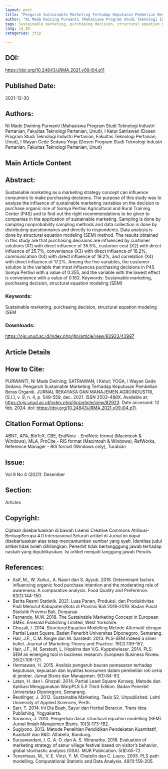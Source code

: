 ```yaml
---
layout: post
title: "Pengaruh Sustainable Marketing Terhadap Keputusan Pembelian Beras Organik"
author: "Ni Made Dwining Purwanti (Mahasiswa Program Studi Teknologi Industri Pertanian, Fakultas Teknologi Pertanian, Unud), I Ketut Satriawan (Dosen Program Studi Teknologi Industri Pertanian, Fakultas Teknologi Pertanian, Unud), I Wayan Gede Sedana Yoga (Dosen Program Studi Teknologi Industri Pertanian, Fakultas Teknologi Pertanian, Unud)"
tags: Sustainable marketing, purchasing decision, structural equation modeling (SEM
lang: id_ID
categories: jtip

---
```


## DOI:
https://doi.org/10.24843/JRMA.2021.v09.i04.p11

## Published Date:
2021-12-30

## Authors:
Ni Made Dwining Purwanti (Mahasiswa Program Studi Teknologi Industri Pertanian, Fakultas Teknologi Pertanian, Unud), I Ketut Satriawan (Dosen Program Studi Teknologi Industri Pertanian, Fakultas Teknologi Pertanian, Unud), I Wayan Gede Sedana Yoga (Dosen Program Studi Teknologi Industri Pertanian, Fakultas Teknologi Pertanian, Unud)

## Main Article Content

## Abstract:
Sustainable marketing as a marketing strategy concept can influence consumers to make purchasing decisions. The purpose of this study was to analyze the influence of sustainable marketing variables on the decision to purchase organic rice of Somya Pertiwi Agricultural and Rural Training Center (P4S) and to find out the right recommendations to be given to companies in the application of sustainable marketing. Sampling is done by sampling nonprobability sampling methods and data collection is done by distributing questionnaires and directly to respondents. Data analysis is done by structural equation modeling (SEM) method. The results obtained in this study are that purchasing decisions are influenced by customer solutions (X1) with direct influence of 35.5%, customer cost (X2) with direct influence of 25.7%, convenience (X3) with direct influence of 16.2%, communication (X4) with direct influence of 19.2%, and correlation (X4) with direct influence of 17.2%. Among the five variables, the customer solution is the variable that most influences purchasing decisions in P4S Somya Pertiwi with a value of 0.355, and the variable with the lowest effect is convenience with a value of 0.162. 
Keywords: Sustainable marketing, purchasing decision, structural equation modeling (SEM)

### Keywords:
Sustainable marketing, purchasing decision, structural equation modeling (SEM

### Downloads:
https://ojs.unud.ac.id/index.php/jtip/article/view/82923/42997

## Article Details

## How to Cite:
PURWANTI, Ni Made Dwining; 						SATRIAWAN, I Ketut; 						YOGA, I Wayan Gede Sedana.
 Pengaruh Sustainable Marketing Terhadap Keputusan Pembelian Beras Organik.
JURNAL REKAYASA DAN MANAJEMEN AGROINDUSTRI, [S.l.], v. 9, n. 4, p. 549-559, dec. 2021.
ISSN 2503-488X.
Available at: <https://ojs.unud.ac.id/index.php/jtip/article/view/82923>. Date accessed: 12 feb. 2024.
doi: https://doi.org/10.24843/JRMA.2021.v09.i04.p11.

## Citation Format Options:
ABNT, APA, BibTeX, CBE, EndNote - EndNote format (Macintosh & Windows), MLA, ProCite - RIS format (Macintosh & Windows), RefWorks, Reference Manager - RIS format (Windows only), Turabian

## Issue:
Vol 9 No 4 (2021): Desember

## Section:
Articles

## Copyright:
Ciptaan disebarluaskan di bawah Lisensi Creative Commons Atribusi-BerbagiSerupa 4.0 Internasional.Seluruh artikel di Jurnal ini dapat disebarluaskan atas tetap mencantumkan sumber yang syah. Identitas judul artikel tidak boleh dihilangkan. Penerbit tidak bertangggung jawab terhadap naskah yang dipublikasikan. Isi artikel menjadi tanggung jawab Penulis.

## References:
- Asif, M., W. Xuhui., A. Nasiri dan S. Ayyub. 2018. Determinant factors influencing organic food purchase intention and the moderating role of awareness: A comparative analysis. Food Quality and Preference. 63(1):144-150.
- Berita Resmi Statistik. 2021. Luas Panen, Produksi, dan Produktivitas Padi Menurut Kabupaten/Kota di Provinsi Bali 2018-2019. Badan Pusat Statistik Provinsi Bali, Denpasar.
- Fernando, M.W. 2018. The Sustainable Marketing Concept in European SMEs. Emerald Publishing Limited, West Yorkshire.
- Ghozali, I. 2014. Structural Equation Modelling Metode Alternatif dengan Partial Least Square. Badan Penerbit Universitas Diponegoro, Semarang.
- Hair, J.F., C.M. Ringle dan M. Sarstedt. 2013. PLS-SEM indeed a silver bullet. Journal of Marketing Theory and Practice. 19(2):139-152.
- Hair, J.F., M. Sarstedt, L. Hopkins dan V.G. Kuppelwieser. 2014. PLS-SEM an emerging tool in business research. European Business Riview. 26(2):106-121.
- Hermawan, H. 2015. Analisis pengaruh bauran pemasaran terhadap keputusan, kepuasan dan loyalitas konsumen dalam pembelian roti ceria di jember. Jurnal Bisnis dan Manajemen. 9(1):84-93.
- Latan, H. dan I. Ghozali. 2014. Partial Least Square Konsep, Metode dan Aplikasi Menggunakan WarpPLS 5.0 Third Edition. Badan Penerbit Universitas Diponegoro, Semarang.
- Reutlinger, J. 2012. Sustainable Marketing. Tesis S2. Unpublished. Lahti University of Applied Sciences, Perth.
- Sarr, T. 2014. Ini Dia Buah, Sayur dan Herbal Beracun. Trans Idea Publishing, Yogyakarta.
- Sarwono, J. 2010. Pengertian dasar structural equation modelling (SEM). Jurnal Ilmiah Manajemen Bisnis. 10(3):173-182.
- Sugiyono. 2013. Metode Penelitian Pendidikan Pendekatan Kuantitatif, Kualitatif dan R&D. Alfabeta, Bandung.
- Suryawardani, I. G. A. O. dan A. S. Wiranatha. 2018. Evaluation of marketing strategy of sanur village festival based on visitor’s behavior, global stochastic analysis (GSA). MUK Publication. 5(8):65-72.
- Tenenhaus, M., V. E. Vinzi, Y. M. Chatelin dan C. Lauro. 2005. PLS path modelling. Computational Statistic and Data Analysis. 48(1):159-205.
